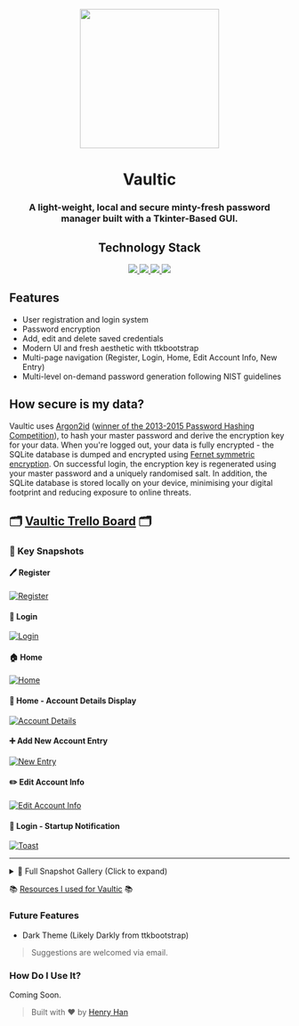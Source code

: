 <p align="center">
    <img src="img/main_logo.png" width="250">
</p>
<h1 align="center"><b>Vaultic</b></h1>
<h3 align="center">A light-weight, local and secure minty-fresh password manager built with a Tkinter-Based GUI.</h3>

<h2 align="center">Technology Stack</h2>
<p align="center">
    <a href="https://github.com/heyhenry/Vaultic/blob/main/LICENSE" alt="License: MIT">
        <img src="https://img.shields.io/badge/License-MIT-lightgrey.svg">
    </a>
    <a href="https://www.python.org/" alt="Programming Language: Python">
        <img src="https://img.shields.io/badge/Python-3.12.2-blue?logo=python&logoColor=yellow.svg">
    </a>
    <a href="https://github.com/israel-dryer/ttkbootstrap" alt="Tkinter: ttkbootstrap">
        <img src="https://img.shields.io/badge/ttkbootstrap-styled%20Tkinter-%236f42c1?logo=python.svg">
    </a>
    <a href="https://sqlite.org/" alt="Database: SQLite">
        <img src="https://img.shields.io/badge/SQLite-DB-%2320c997?logo=sqlite&logoColor=blue.svg">
    </a>
</p>

## Features
- User registration and login system
- Password encryption
- Add, edit and delete saved credentials
- Modern UI and fresh aesthetic with ttkbootstrap
- Multi-page navigation (Register, Login, Home, Edit Account Info, New Entry)
- Multi-level on-demand password generation following NIST guidelines

## How secure is my data?
<p>Vaultic uses <a href="https://cheatsheetseries.owasp.org/cheatsheets/Password_Storage_Cheat_Sheet.html">Argon2id</a> (<a href="https://tuta.com/blog/best-encryption-with-kdf">winner of the 2013-2015 Password Hashing Competition</a>), to hash your master password and derive the encryption key for your data. When you're logged out, your data is fully encrypted - the SQLite database is dumped and encrypted using <a href="https://cryptography.io/en/latest/fernet/">Fernet symmetric encryption</a>. On successful login, the encryption key is regenerated using your master password and a uniquely randomised salt. In addition, the SQLite database is stored locally on your device, minimising your digital footprint and reducing exposure to online threats.</p>

<h2>🗂️ <a href="https://trello.com/b/lMPEAwc6/vaultic">Vaultic Trello Board</a> 🗂️</h2>

### 🌟 Key Snapshots

#### 🖊️ Register 
[![Register](img/snapshots/register.png)](https://raw.githubusercontent.com/heyhenry/Vaultic/128a47c14d6bc4e7dbb7153af3d2db738f2ace22/img/snapshots/register.png)

#### 🏁 Login 
[![Login](img/snapshots/login_masked.png)](https://raw.githubusercontent.com/heyhenry/Vaultic/128a47c14d6bc4e7dbb7153af3d2db738f2ace22/img/snapshots/login_masked.png)

#### 🏠 Home
[![Home](img/snapshots/home.png)](https://raw.githubusercontent.com/heyhenry/Vaultic/128a47c14d6bc4e7dbb7153af3d2db738f2ace22/img/snapshots/home.png)

#### 📜 Home - Account Details Display
[![Account Details](img/snapshots/account_details.png)](https://raw.githubusercontent.com/heyhenry/Vaultic/128a47c14d6bc4e7dbb7153af3d2db738f2ace22/img/snapshots/account_details.png)

#### ➕ Add New Account Entry
[![New Entry](img/snapshots/empty_new_entry.png)](https://raw.githubusercontent.com/heyhenry/Vaultic/128a47c14d6bc4e7dbb7153af3d2db738f2ace22/img/snapshots/empty_new_entry.png)

#### ✏️ Edit Account Info
[![Edit Account Info](img/snapshots/edit_account_info.png)](https://raw.githubusercontent.com/heyhenry/Vaultic/128a47c14d6bc4e7dbb7153af3d2db738f2ace22/img/snapshots/edit_account_info.png)

#### 🔔 Login - Startup Notification
[![Toast](img/snapshots/toast_login.png)](https://raw.githubusercontent.com/heyhenry/Vaultic/128a47c14d6bc4e7dbb7153af3d2db738f2ace22/img/snapshots/toast_login.png)

---

<details>
  <summary>📸 Full Snapshot Gallery (Click to expand)</summary>

### 🖊️ Register 
[![Register](img/snapshots/register.png)](https://raw.githubusercontent.com/heyhenry/Vaultic/128a47c14d6bc4e7dbb7153af3d2db738f2ace22/img/snapshots/register.png)

### 🖊️ Register - Error State - Mismatch
[![Register Error Mismatch](img/snapshots/error_register_mismatch.png)](https://raw.githubusercontent.com/heyhenry/Vaultic/128a47c14d6bc4e7dbb7153af3d2db738f2ace22/img/snapshots/error_register_mismatch.png)

### 🖊️ Register - Error State - Whitespaces Only
[![Register Error Whitespaces Only](img/snapshots/error_register_whitespace.png)](https://raw.githubusercontent.com/heyhenry/Vaultic/128a47c14d6bc4e7dbb7153af3d2db738f2ace22/img/snapshots/error_register_whitespace.png)

### 🖊️ Register - Error State - Minimum Length
[![Register Error Minimum Length](img/snapshots/error_register_length.png)](https://raw.githubusercontent.com/heyhenry/Vaultic/128a47c14d6bc4e7dbb7153af3d2db738f2ace22/img/snapshots/error_register_length.png)

### 🖊️ Register - Error State - Empty Input
[![Register Error Empty Input](img/snapshots/error_register_empty.png)](https://raw.githubusercontent.com/heyhenry/Vaultic/128a47c14d6bc4e7dbb7153af3d2db738f2ace22/img/snapshots/error_register_empty.png)

### 🔐 Login - Masked
[![Login Masked](img/snapshots/login_masked.png)](https://raw.githubusercontent.com/heyhenry/Vaultic/128a47c14d6bc4e7dbb7153af3d2db738f2ace22/img/snapshots/login_masked.png)

### 🔐 Login - Unmasked
[![Login Unmasked](img/snapshots/login_unmasked.png)](https://raw.githubusercontent.com/heyhenry/Vaultic/128a47c14d6bc4e7dbb7153af3d2db738f2ace22/img/snapshots/login_unmasked.png)

### 🔐 Login - Startup Notification
[![Login Startup Notification](img/snapshots/toast_login.png)](https://raw.githubusercontent.com/heyhenry/Vaultic/128a47c14d6bc4e7dbb7153af3d2db738f2ace22/img/snapshots/toast_login.png)

### 🔐 Login - Error State
[![Login Error](img/snapshots/error_login.png)](https://raw.githubusercontent.com/heyhenry/Vaultic/128a47c14d6bc4e7dbb7153af3d2db738f2ace22/img/snapshots/error_login.png)

### 🏠 Home - Populated
[![Home Populated](img/snapshots/home.png)](https://raw.githubusercontent.com/heyhenry/Vaultic/128a47c14d6bc4e7dbb7153af3d2db738f2ace22/img/snapshots/home.png)

### 🏠 Home - Account Details Display
[![Home Account Details](img/snapshots/account_details.png)](https://raw.githubusercontent.com/heyhenry/Vaultic/128a47c14d6bc4e7dbb7153af3d2db738f2ace22/img/snapshots/account_details.png)

### 🏠 Home - Copied Username 
[![Home Username](img/snapshots/toast_home.png)](https://raw.githubusercontent.com/heyhenry/Vaultic/128a47c14d6bc4e7dbb7153af3d2db738f2ace22/img/snapshots/toast_home.png)

### ➕ New Account Entry
[![New Entry](img/snapshots/empty_new_entry.png)](https://raw.githubusercontent.com/heyhenry/Vaultic/128a47c14d6bc4e7dbb7153af3d2db738f2ace22/img/snapshots/empty_new_entry.png)

### ➕ New Account Entry - Error State
[![New Entry Error](img/snapshots/error_new_entry.png)](https://raw.githubusercontent.com/heyhenry/Vaultic/128a47c14d6bc4e7dbb7153af3d2db738f2ace22/img/snapshots/error_new_entry.png)

### ✏️ Edit Account Info
[![Edit Account Info](img/snapshots/edit_account_info.png)](https://raw.githubusercontent.com/heyhenry/Vaultic/128a47c14d6bc4e7dbb7153af3d2db738f2ace22/img/snapshots/edit_account_info.png)

### ✏️ Edit Account Info - Error State
[![Edit Account Info Error](img/snapshots/error_edit_account_info.png)](https://raw.githubusercontent.com/heyhenry/Vaultic/128a47c14d6bc4e7dbb7153af3d2db738f2ace22/img/snapshots/error_edit_account_info.png)

</details>

<p>📚 <a href="https://github.com/heyhenry/Vaultic/blob/main/resources.md" target="_blank">Resources I used for Vaultic</a> 📚</p>

### Future Features
- Dark Theme (Likely Darkly from ttkbootstrap)
> Suggestions are welcomed via email.

### How Do I Use It?
Coming Soon.

> Built with ❤️ by [Henry Han](https://github.com/heyhenry)